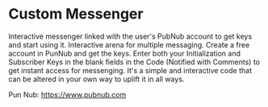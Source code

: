 # Custom Messenger
Interactive messenger linked with the user's PubNub account to get keys and start using it. Interactive arena for multiple messaging.
Create a free account in PunNub and get the keys.
Enter both your Initialization and Subscriber Keys in the blank fields in the Code (Notified with Comments) to get instant access for messenging.
It's a simple and interactive code that can be altered in your own way to uplift it in all ways.

Pun Nub: https://www.pubnub.com
